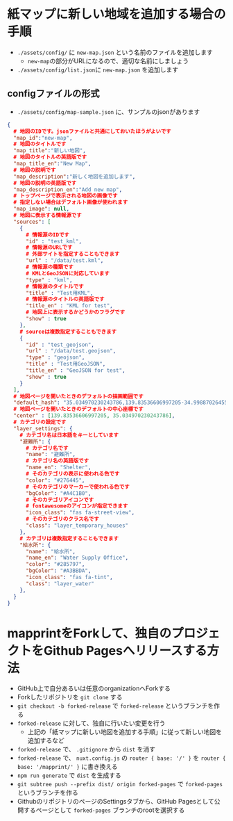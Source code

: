 # 紙マップに新しい地域を追加する場合の手順

- `./assets/config/` に `new-map.json` という名前のファイルを追加します
  - `new-map`の部分がURLになるので、適切な名前にしましょう
- `./assets/config/list.json`に `new-map.json` を追加します

## configファイルの形式
- `./assets/config/map-sample.json` に、サンプルのjsonがあります

```json
{
  # 地図のIDです。jsonファイルと共通にしておいたほうがよいです
  "map_id":"new-map",
  # 地図のタイトルです
  "map_title":"新しい地図",
  # 地図のタイトルの英語版です
  "map_title_en":"New Map",
  # 地図の説明です
  "map_description":"新しく地図を追加します",
  # 地図の説明の英語版です
  "map_description_en":"Add new map",
  # トップページで表示される地図の画像です
  # 指定しない場合はデフォルト画像が使われます
  "map_image": null,
  # 地図に表示する情報源です
  "sources": [
    {
      # 情報源のIDです
      "id" : "test_kml",
      # 情報源のURLです
      # 外部サイトを指定することもできます
      "url" : "/data/test.kml",
      # 情報源の種類です
      # KMLとGeoJSONに対応しています
      "type" : "kml",
      # 情報源のタイトルです
      "title" : "Test用KML",
      # 情報源のタイトルの英語版です
      "title_en" : "KML for test",
      # 地図上に表示するかどうかのフラグです
      "show" : true
    },
    # sourceは複数指定することもできます
    {
      "id" : "test_geojson",
      "url" : "/data/test.geojson",
      "type" : "geojson",
      "title" : "Test用GeoJSON",
      "title_en" : "GeoJSON for test",
      "show" : true
    }
  ],
  # 地図ページを開いたときのデフォルトの描画範囲です
  "default_hash": "35.034970230243786,139.83536606997205-34.998870264553034,139.90144296563784",
  # 地図ページを開いたときのデフォルトの中心座標です
  "center" : [139.83536606997205, 35.034970230243786],
  # カテゴリの設定です
  "layer_settings": {
    # カテゴリ名は日本語をキーとしています
    "避難所": {
      # カテゴリ名です
      "name": "避難所",
      # カテゴリ名の英語版です
      "name_en": "Shelter",
      # そのカテゴリの表示に使われる色です
      "color": "#276445",
      # そのカテゴリのマーカーで使われる色です
      "bgColor": "#A4C1B0",
      # そのカテゴリアイコンです
      # fontawesomeのアイコンが指定できます
      "icon_class": "fas fa-street-view",
      # そのカテゴリのクラス名です
      "class": "layer_temporary_houses"
    },
    # カテゴリは複数指定することもできます
    "給水所": {
      "name": "給水所",
      "name_en": "Water Supply Office",
      "color": "#285797",
      "bgColor": "#A3BBDA",
      "icon_class": "fas fa-tint",
      "class": "layer_water"
    },
  }
}
```

# mapprintをForkして、独自のプロジェクトをGithub Pagesへリリースする方法
- GitHub上で自分あるいは任意のorganizationへForkする
- Forkしたリポジトリを `git clone` する
- `git checkout -b forked-release` で `forked-release` というブランチを作る
- `forked-release` に対して、独自に行いたい変更を行う
  - 上記の「紙マップに新しい地図を追加する手順」に従って新しい地図を追加するなど
- `forked-release` で、 `.gitignore` から `dist` を消す
- `forked-release` で、 `nuxt.config.js` の `router { base: '/' }` を `router { base: '/mapprint/' }` に書き換える
- `npm run generate` で `dist` を生成する
- `git subtree push --prefix dist/ origin forked-pages` で `forked-pages` というブランチを作る
- GithubのリポジトリのページのSettingsタブから、GitHub Pagesとして公開するページとして `forked-pages` ブランチのrootを選択する